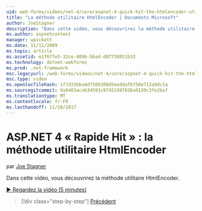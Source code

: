 ```yaml
---
uid: web-forms/videos/net-4/core/aspnet-4-quick-hit-the-htmlencoder-utility-method
title: "La méthode utilitaire HtmlEncoder | Documents Microsoft"
author: JoeStagner
description: "Dans cette vidéo, vous découvrirez la méthode utilitaire HtmlEncoder."
ms.author: aspnetcontent
manager: wpickett
ms.date: 11/11/2009
ms.topic: article
ms.assetid: e1f67fe5-32ce-409b-bba4-d8f730851b33
ms.technology: dotnet-webforms
ms.prod: .net-framework
msc.legacyurl: /web-forms/videos/net-4/core/aspnet-4-quick-hit-the-htmlencoder-utility-method
msc.type: video
ms.openlocfilehash: 1f7d33bba4d7508300d5eeddafb750e712a9dc1a
ms.sourcegitcommit: 9a9483aceb34591c97451997036a9120c3fe2baf
ms.translationtype: MT
ms.contentlocale: fr-FR
ms.lasthandoff: 11/10/2017
---
```

<a name="aspnet-4-quick-hit--the-htmlencoder-utility-method"></a>ASP.NET 4 « Rapide Hit » : la méthode utilitaire HtmlEncoder
====================
par [Joe Stagner](https://github.com/JoeStagner)

Dans cette vidéo, vous découvrirez la méthode utilitaire HtmlEncoder.

[&#9654; Regardez la vidéo (5 minutes)](https://channel9.msdn.com/Blogs/ASP-NET-Site-Videos/aspnet-4-quick-hit-the-htmlencoder-utility-method)

>[!div class="step-by-step"]
[Précédent](aspnet-4-quick-hit-predictable-client-ids.md)
